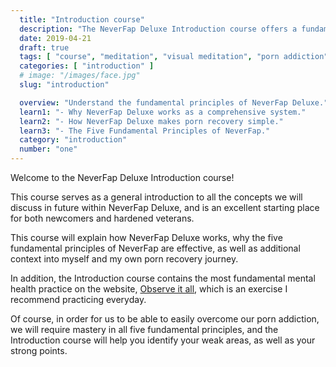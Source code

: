 ```yaml
---
  title: "Introduction course"
  description: "The NeverFap Deluxe Introduction course offers a fundamental overview of the articles and practices on the website."
  date: 2019-04-21
  draft: true
  tags: [ "course", "meditation", "visual meditation", "porn addiction", "addiction", "awareness", "awareness exercises", "perspective", "nofap", "neverfap", "neverfap deluxe" ]
  categories: [ "introduction" ]
  # image: "/images/face.jpg"
  slug: "introduction"

  overview: "Understand the fundamental principles of NeverFap Deluxe."
  learn1: "- Why NeverFap Deluxe works as a comprehensive system."
  learn2: "- How NeverFap Deluxe makes porn recovery simple."
  learn3: "- The Five Fundamental Principles of NeverFap."
  category: "introduction"
  number: "one"
---
```


<!-- Will Need One Edit -->

Welcome to the NeverFap Deluxe Introduction course!

This course serves as a general introduction to all the concepts we will discuss in future within NeverFap Deluxe, and is an excellent starting place for both newcomers and hardened veterans.

This course will explain how NeverFap Deluxe works, why the five fundamental principles of NeverFap are effective, as well as additional context into myself and my own porn recovery journey.

In addition, the Introduction course contains the most fundamental mental health practice on the website, <a class="link" href="/practices/observe-it-all">Observe it all</a>, which is an exercise I recommend practicing everyday.

Of course, in order for us to be able to easily overcome our porn addiction, we will require mastery in all five fundamental principles, and the Introduction course will help you identify your weak areas, as well as your strong points.
